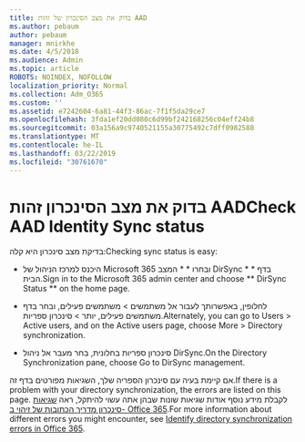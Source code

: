 ```yaml
---
title: בדוק את מצב הסינכרון של זהות AAD
ms.author: pebaum
author: pebaum
manager: mnirkhe
ms.date: 4/5/2018
ms.audience: Admin
ms.topic: article
ROBOTS: NOINDEX, NOFOLLOW
localization_priority: Normal
ms.collection: Adm_O365
ms.custom: ''
ms.assetid: e7242604-6a81-44f3-86ac-7f1f5da29ce7
ms.openlocfilehash: 3fda1ef20dd080c6d99bf242168256c04eff24b8
ms.sourcegitcommit: 03a156a9c9740521155a30775492c7dff0982588
ms.translationtype: MT
ms.contentlocale: he-IL
ms.lasthandoff: 03/22/2019
ms.locfileid: "30761670"
---
```

# <a name="check-aad-identity-sync-status"></a><span data-ttu-id="92336-102">בדוק את מצב הסינכרון זהות AAD</span><span class="sxs-lookup"><span data-stu-id="92336-102">Check AAD Identity Sync status</span></span>

<span data-ttu-id="92336-103">בדיקת מצב סינכרון היא קלה:</span><span class="sxs-lookup"><span data-stu-id="92336-103">Checking sync status is easy:</span></span> 
  
- <span data-ttu-id="92336-104">היכנס למרכז הניהול של Microsoft 365 ובחרו \* \* המצב DirSync \* \* בדף הבית.</span><span class="sxs-lookup"><span data-stu-id="92336-104">Sign in to the Microsoft 365 admin center and choose \*\* DirSync Status \*\* on the home page.</span></span> 
    
- <span data-ttu-id="92336-105">לחלופין, באפשרותך לעבור אל משתמשים \> משתמשים פעילים, ובחר בדף משתמשים פעילים, יותר \> סינכרון ספריות.</span><span class="sxs-lookup"><span data-stu-id="92336-105">Alternately, you can go to Users \> Active users, and on the Active users page, choose More \> Directory synchronization.</span></span>
    
- <span data-ttu-id="92336-106">סינכרון ספריות בחלונית, בחר מעבר אל ניהול DirSync.</span><span class="sxs-lookup"><span data-stu-id="92336-106">On the Directory Synchronization pane, choose Go to DirSync management.</span></span> 
    
<span data-ttu-id="92336-107">אם קיימת בעיה עם סינכרון הספריה שלך, השגיאות מפורטים בדף זה.</span><span class="sxs-lookup"><span data-stu-id="92336-107">If there is a problem with your directory synchronization, the errors are listed on this page.</span></span> <span data-ttu-id="92336-108">לקבלת מידע נוסף אודות שגיאות שונות שבהן אתה עשוי להיתקל, ראה [שגיאות סינכרון מדריך הכתובות של זיהוי ב- Office 365](https://support.office.com/article/b4fc07a5-97ea-4ca6-9692-108acab74067).</span><span class="sxs-lookup"><span data-stu-id="92336-108">For more information about different errors you might encounter, see [Identify directory synchronization errors in Office 365](https://support.office.com/article/b4fc07a5-97ea-4ca6-9692-108acab74067).</span></span>
  

